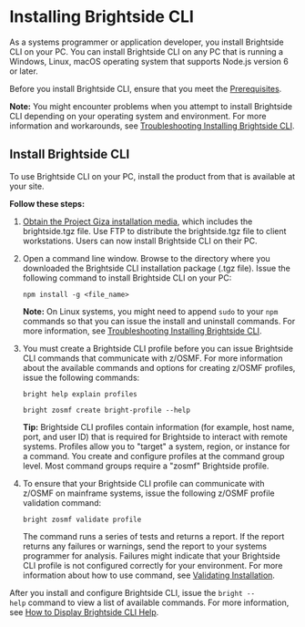 # Installing Brightside CLI
As a systems programmer or application developer, you install Brightside
CLI on your PC. You can install Brightside CLI on any
PC that is running a Windows, Linux, macOS operating
system that supports Node.js version 6 or
later. 

Before you install Brightside CLI, ensure that you meet the [Prerequisites](precli.md).

**Note:** You might encounter problems when you attempt to install
Brightside CLI depending on your operating system and
environment. For more information and workarounds, see [Troubleshooting Installing Brightside CLI](cli-troubleshootinginstallingcli.md).

## Install Brightside CLI

To use Brightside CLI on your PC, install the product from that is available at your site. 

**Follow these steps:**

1. [Obtain the Project Giza installation media](installing.md), which includes the brightside.tgz file. Use FTP to distribute the brightside.tgz file to client workstations.
    Users can now install Brightside CLI on their PC.

2.  Open a command line window. Browse to the directory where you
    downloaded the Brightside CLI installation package (.tgz file). Issue the
    following command to install Brightside CLI on your PC:
    
    ```
    npm install -g <file_name>
    ```
    
    **Note:** On Linux systems, you might need to append `sudo` to your
    `npm` commands so that you can issue the install and uninstall
    commands. For more information, see [Troubleshooting Installing Brightside CLI](cli-troubleshootinginstallingcli.md).

3.  You must create a Brightside CLI profile before you can issue
    Brightside CLI commands that communicate with z/OSMF. For more information about the available commands and options for creating z/OSMF profiles, issue the following commands:
    
    ```
    bright help explain profiles
    ```
    ```
    bright zosmf create bright-profile --help
    ```
    
    **Tip:** Brightside CLI profiles contain information (for example, host name, port, and user ID) that is required for Brightside to interact with remote systems. Profiles allow you to "target" a system, region, or instance for a command. You create and configure profiles at the command group level. Most command groups require a "zosmf" Brightside profile.    

4.  To ensure that your Brightside CLI profile can communicate
    with z/OSMF on mainframe systems, issue the following z/OSMF profile validation command:    
   
    ```
    bright zosmf validate profile
    ```
        
    The command runs a series of tests and returns a report. If the report returns any failures or warnings, send the report to your systems programmer for analysis. Failures might indicate that your Brightside CLI profile is not configured correctly for your environment. For more information about how to use command, see [Validating Installation](cli-validateInstallation.md).

After you install and configure Brightside CLI, issue the `bright --help` command to view a list of available commands. For more information, see [How to Display Brightside CLI Help](cli-howtodisplaybrightsidehelp.md).
